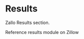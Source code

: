 # Results
Zallo Results section.

Reference results module on Zillow
<img src="https://i.imgur.com/xHXxI0b.png" alt=""/>
<img src="https://i.imgur.com/bZvmr4Y.png" alt=""/>

